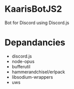 # KaarisBotJS2

Bot for Discord using Discord.js

# Depandancies

* discord.js
* node-opus
* bufferutil
* hammerandchisel/erlpack
* libsodium-wrappers
* uws